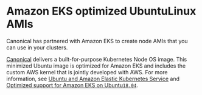 # Amazon EKS optimized UbuntuLinux AMIs<a name="eks-partner-amis"></a>

Canonical has partnered with Amazon EKS to create node AMIs that you can use in your clusters\.

[Canonical](https://www.canonical.com/) delivers a built\-for\-purpose Kubernetes Node OS image\. This minimized Ubuntu image is optimized for Amazon EKS and includes the custom AWS kernel that is jointly developed with AWS\. For more information, see [Ubuntu and Amazon Elastic Kubernetes Service](https://cloud-images.ubuntu.com/aws-eks/) and [Optimized support for Amazon EKS on Ubuntu`18.04`](http://aws.amazon.com/blogs/opensource/optimized-support-amazon-eks-ubuntu-1804/)\.